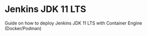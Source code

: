 # Jenkins JDK 11 LTS
Guide on how to deploy Jenkins JDK 11 LTS with Container Engine (Docker/Podman)
